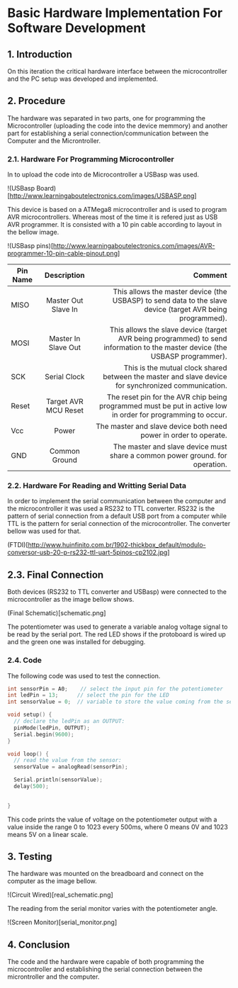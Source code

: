 # Basic Hardware Implementation For Software Development


## 1. Introduction

On this iteration the critical hardware interface between the microcontroller and the PC setup was developed and implemented.

## 2. Procedure

The hardware was separated in two parts, one for programming the Microcontroller (uploading the code into the device memmory) and another part for establishing a serial connection/communication between the Computer and the Microntroller.


### 2.1. Hardware For Programming Microcontroller

In to upload the code into de Microcontroller a USBasp was used. 

!(USBasp Board)[http://www.learningaboutelectronics.com/images/USBASP.png]

This device is based on a ATMega8 microcontroller and is used to program AVR microcontrollers. Whereas most of the time it is refered just as USB AVR programmer. It is consisted with a 10 pin cable according to layout in the bellow image.

!(USBasp pins)[http://www.learningaboutelectronics.com/images/AVR-programmer-10-pin-cable-pinout.png]

| Pin Name   | Description   	    | Comment  |
| -----------|:--------------------:| -----:|
| MISO       | Master Out Slave In  | This allows the master device (the USBASP) to send data to the slave device (target AVR being programmed). |
| MOSI 	     | Master In Slave Out  |   This allows the slave device (target AVR being programmed) to send information to the master device (the USBASP programmer). |
| SCK        | Serial Clock         |    This is the mutual clock shared between the master and slave device for synchronized communication. |
| Reset      | Target AVR MCU Reset |    The reset pin for the AVR chip being programmed must be put in active low in order for programming to occur.|
| Vcc 	     | Power                |    The master and slave device both need power in order to operate. |
| GND 	     | Common Ground        |    The master and slave device must share a common power ground. for operation. |


### 2.2. Hardware For Reading and Writting Serial Data

In order to implement the serial communication between the computer and the microcontroller it was used a RS232 to TTL converter. RS232 is the pattern of serial connection from a default USB port from a computer while TTL is the pattern for serial connection of the microcontroller. The converter bellow was used for that.

(FTDI)[http://www.huinfinito.com.br/1902-thickbox_default/modulo-conversor-usb-20-p-rs232-ttl-uart-5pinos-cp2102.jpg]

## 2.3. Final Connection

Both devices (RS232 to TTL converter and USBasp) were connected to the microcontroller as the image bellow shows.

(Final Schematic)[schematic.png]

The potentiometer was used to generate a variable analog voltage signal to be read by the serial port. The red LED shows if the protoboard is wired up and the green one was installed for debugging.


### 2.4. Code

The following code was used to test the connection.

```c
int sensorPin = A0;    // select the input pin for the potentiometer
int ledPin = 13;      // select the pin for the LED
int sensorValue = 0;  // variable to store the value coming from the sensor

void setup() {
  // declare the ledPin as an OUTPUT:
  pinMode(ledPin, OUTPUT);
  Serial.begin(9600);
}

void loop() {
  // read the value from the sensor:
  sensorValue = analogRead(sensorPin);

  Serial.println(sensorValue);
  delay(500);

  
}
```

This code prints the value of voltage on the potentiometer output with a value inside the range 0 to 1023 every 500ms, where 0 means 0V and 1023 means 5V on a linear scale.

## 3. Testing

The hardware was mounted on the breadboard and connect on the computer as the image bellow.

!(Circuit Wired)[real_schematic.png]

The reading from the serial monitor varies with the potentiometer angle.

!(Screen Monitor)[serial_monitor.png]

## 4. Conclusion

The code and the hardware were capable of both programming the microcontroller and establishing the serial connection between the microntroller and the computer.
